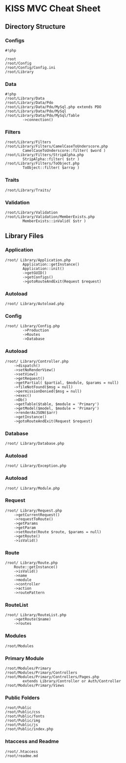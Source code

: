 # KISS MVC Cheat Sheet  

## Directory Structure 

### Configs 
```
#!php

/root
/root/Config
/root/Config/Config.ini
/root/Library
```

### Data 
```
#!php
/root/Library/Data
/root/Library/Data/Pdo
/root/Library/Data/Pdo/MySql.php extends PDO	
/root/Library/Data/Pdo/MySql
/root/Library/Data/Pdo/MySql/Table
		->connection()
```

### Filters 
```
/root/Library/Filters
/root/Library/Filters/CamelCaseToUnderscore.php
		CamelCaseToUnderscore::filter( $word )
/root/Library/Filters/StripAlpha.php
		StripAlpha::filter( $str )
/root/Library/Filters/ToObject.php
		ToObject::filter( $array )
```

### Traits
```
/root/Library/Traits/
```

### Validation
```
/root/Library/Validation
/root/Library/Validation/MemberExists.php
		MemberExists::inValid( $str )
```

## Library Files 

### Application

```
/root/ Library/Application.php
		Application::getInstance()
		Application::init()
		->getGUID()
		->getConfigs()
		->gotoRouteAndExit(Request $request)
```

### Autoload
```
/root/ Library/Autoload.php
```

### Config
```
/root/ Library/Config.php
		->Production
		->Routes
		->Database
```

### Autoload
```
/root/ Library/Controller.php
	->dispatch()
	->setNoRenderView()
	->setView()
	->getRequest()
	->getPartial( $partial, $module, $params = null)
	->fileNotFound($msg = null)
	->permissionDenied($msg = null)
	->exec()
	->Db()
	->getTable($table, $module = 'Primary')
	->getModel($model, $module = 'Primary')
	->renderAsJSON($arr)
	->getInstance()
	->gotoRouteAndExit(Request $request)
```

### Database
```
/root/ Library/Database.php
```

### Autoload
```
/root/ Library/Exception.php
```

### Autoload
```
/root/ Library/Module.php
```
### Request
```
/root/ Library/Request.php
	->getCurrentRequest()
	->requestToRoute()
	->getParams
	->getParam
	->setRoute(Route $route, $params = null)
	->getRoute()
	->isValid()
```

### Route
```
/root/ Library/Route.php
	Route::getInstance()
	->isValid()
	->name
	->module
	->controller
	->action
	->routePattern
```

### RouteList
```
/root/ Library/RouteList.php
	->getRoute($name)
	->routes
```

### Modules
```
/root/Modules
```

### Primary Module
```
/root/Modules/Primary
/root/Modules/Primary/Controllers
/root/Modules/Primary/Controllers/Pages.php
		extends Library/Controller or Auth/Controller	
/root/Modules/Primary/Views
```

### Public Folders
```
/root/Public
/root/Public/css
/root/Public/fonts
/root/Public/img
/root/Public/js
/root/Public/index.php
```

### htaccess and Readme
```
/root/.htaccess
/root/readme.md
```